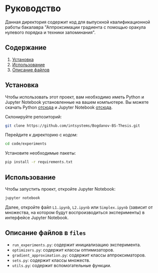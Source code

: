 # Руководство

Данная директория содержит код для выпускной квалификационной работы бакалавра "Аппроксимации градиента с помощью оракула нулевого порядка и техники запоминания".

## Содержание
1. [Установка](#installation)
2. [Использование](#usage)
3. [Описание файлов](#files-description)

## Установка <a name="installation"></a>
Чтобы использовать этот проект, вам необходимо иметь Python и Jupyter Notebook установленные на вашем компьютере. Вы можете скачать Python [отсюда](https://www.python.org/downloads/) и Jupyter Notebook [отсюда](https://jupyter.org/install).

Склонируйте репозиторий:
```bash
git clone https://github.com/intsystems/Bogdanov-BS-Thesis.git
```

Перейдите к директорию с кодом:
```bash
cd code/experiments
```

Установите необходимые пакеты:
```bash
pip install -r requirements.txt
```

## Использование <a name="usage"></a>
Чтобы запустить проект, откройте Jupyter Notebook:
```bash
jupyter notebook
```
Далее, откройте файл `L1.ipynb`, `L2.ipynb` или `Simplex.ipynb` (зависит от множества, на котором будут воспроизводиться эксперименты) в интерфейсе Jupyter Notebook.

## Описание файлов в `files` <a name="files-description"></a>

- `run_experiments.py`: содержит инициализацию эксперимента.
- `optimizers.py`: содержит классы оптимизаторов.
- `gradient_approximation.py`: содержит классы аппроксиматоров.
- `sets.py`: cодержит классы множеств.
- `utils.py`: cодержит вспомогательные функции.
